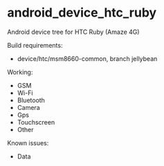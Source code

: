 android_device_htc_ruby
========================

Android device tree for HTC Ruby (Amaze 4G)

Build requirements:
* device/htc/msm8660-common, branch jellybean

Working:
* GSM
* Wi-Fi
* Bluetooth
* Camera
* Gps
* Touchscreen
* Other

Known issues:
* Data
